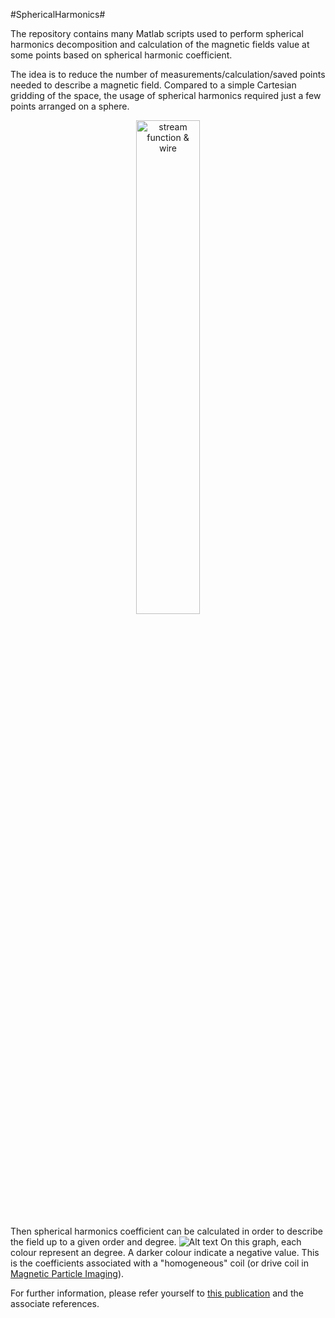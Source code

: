 #SphericalHarmonics#

The repository contains many Matlab scripts used to perform spherical harmonics decomposition and calculation of the magnetic fields value at some points based on spherical harmonic coefficient.

The idea is to reduce the number of measurements/calculation/saved points needed to describe a magnetic field. Compared to a simple Cartesian gridding of the space, the usage of spherical harmonics required just a few points arranged on a sphere.
<div align="center">
        <img width="45%" src="/examples/Coil.jpg" alt="stream function & wire" title="A coil, some points needed for a SHD and the field in a plane"</img>
</div>

Then spherical harmonics coefficient can be calculated in order to describe the field up to a given order and degree.
![Alt text](/examples/SHC_driveX.jpg?raw=true "The SH coefficient")
On this graph, each colour represent an degree. A darker colour indicate a negative value. This is the coefficients associated with a "homogeneous" coil (or drive coil in [Magnetic Particle Imaging](http://en.wikipedia.org/wiki/Magnetic_particle_imaging)).

For further information, please refer yourself to [this publication](http://www.gael-bringout.com/public/Bringout%202014%20-%20a%20robust%20and%20compact%20representation%20for%20magnetics%20fields%20in%20magnetic%20particle%20imaging.pdf) and the associate references.
